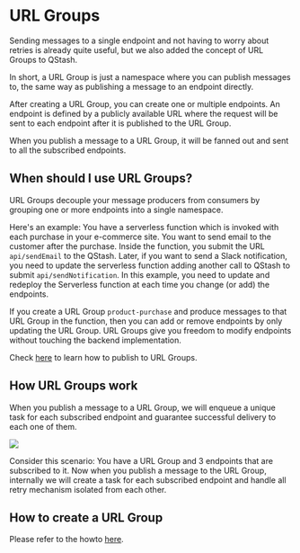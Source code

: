 # URL Groups

Sending messages to a single endpoint and not having to worry about retries is
already quite useful, but we also added the concept of URL Groups to QStash.

In short, a URL Group is just a namespace where you can publish messages to, the
same way as publishing a message to an endpoint directly.

After creating a URL Group, you can create one or multiple endpoints. An endpoint is
defined by a publicly available URL where the request will be sent to each
endpoint after it is published to the URL Group.

When you publish a message to a URL Group, it will be fanned out and sent to all the
subscribed endpoints.

## When should I use URL Groups?

URL Groups decouple your message producers from consumers by grouping one or more
endpoints into a single namespace.

Here's an example: You have a serverless function which is invoked with each
purchase in your e-commerce site. You want to send email to the customer after
the purchase. Inside the function, you submit the URL `api/sendEmail` to the
QStash. Later, if you want to send a Slack notification, you need to update the
serverless function adding another call to QStash to submit
`api/sendNotification`. In this example, you need to update and redeploy the
Serverless function at each time you change (or add) the endpoints.

If you create a URL Group `product-purchase` and produce messages to that URL Group in
the function, then you can add or remove endpoints by only updating the URL Group.
URL Groups give you freedom to modify endpoints without touching the backend
implementation.

Check [here](/qstash/howto/publishing#publish-to-url-group) to learn how to publish
to URL Groups.

## How URL Groups work

When you publish a message to a URL Group, we will enqueue a unique task for each
subscribed endpoint and guarantee successful delivery to each one of them.

[![](https://mermaid.ink/img/pako:eNp1kl1rgzAUhv9KyOWoddXNtrkYVNdf0F0U5ijRHDVMjctHoRT_-2KtaztUQeS8j28e8JxxKhhggpWmGt45zSWtnKMX13GN7PX59IUc5w19iIanBDUmKbkq-qwfXuKdSVQqeQLssK1ZI3itVQ9dekdzdO6Ja9ntKKq-DxtEoP4xYGCIr-OOGCoOG4IYlPwIcqBu0V0XQRK0PE0w9lyCvP1-iB1n1CgcNwofjcJpo_Cua8ooHDWadIrGnaJHp2jaKbrrmnKK_jl1d9s98AxXICvKmd2fy8-MsS6gghgT-5oJCUrH2NKWNA2zi7BlXAuJSUZLBTNMjRa7U51ioqWBAbpu4R9VCsrAfnTG-tR0u5pzpW1lKuqM593cyNKOC60bRVy3i-c514VJ5qmoXMVZQaUujuvADbxgRT0fgqVPX32fpclivcq8l0XGls8Lj-K2bX8Bx2nzPg)](https://mermaid.live/edit#pako:eNp1kl1rgzAUhv9KyOWoddXNtrkYVNdf0F0U5ijRHDVMjctHoRT_-2KtaztUQeS8j28e8JxxKhhggpWmGt45zSWtnKMX13GN7PX59IUc5w19iIanBDUmKbkq-qwfXuKdSVQqeQLssK1ZI3itVQ9dekdzdO6Ja9ntKKq-DxtEoP4xYGCIr-OOGCoOG4IYlPwIcqBu0V0XQRK0PE0w9lyCvP1-iB1n1CgcNwofjcJpo_Cua8ooHDWadIrGnaJHp2jaKbrrmnKK_jl1d9s98AxXICvKmd2fy8-MsS6gghgT-5oJCUrH2NKWNA2zi7BlXAuJSUZLBTNMjRa7U51ioqWBAbpu4R9VCsrAfnTG-tR0u5pzpW1lKuqM593cyNKOC60bRVy3i-c514VJ5qmoXMVZQaUujuvADbxgRT0fgqVPX32fpclivcq8l0XGls8Lj-K2bX8Bx2nzPg)

Consider this scenario: You have a URL Group and 3 endpoints that are subscribed to
it. Now when you publish a message to the URL Group, internally we will create a
task for each subscribed endpoint and handle all retry mechanism isolated from
each other.

## How to create a URL Group

Please refer to the howto [here](/qstash/howto/url-group-endpoint).
